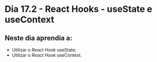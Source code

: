 # Dia 17.2 - React Hooks - useState e useContext

## Neste dia aprendia a:

- Utilizar o _React Hook_ useState;
- Utilizar o _React Hook_ useContext.
